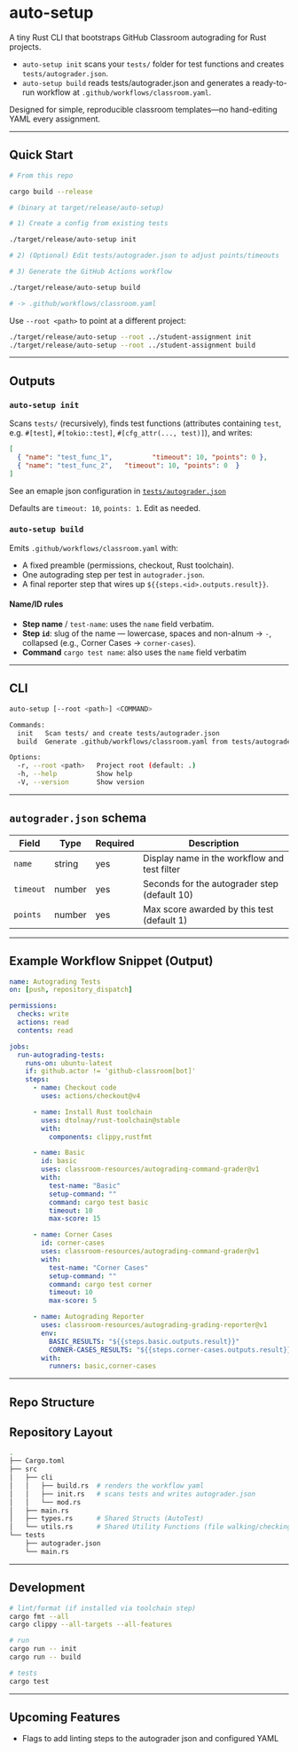 # auto-setup

A tiny Rust CLI that bootstraps GitHub Classroom autograding for Rust projects.

- `auto-setup init` scans your `tests/` folder for test functions and creates `tests/autograder.json`.
- `auto-setup build` reads tests/autograder.json and generates a ready-to-run workflow at `.github/workflows/classroom.yaml`.

Designed for simple, reproducible classroom templates—no hand-editing YAML every assignment.

---

## Quick Start

```bash
# From this repo

cargo build --release

# (binary at target/release/auto-setup)

# 1) Create a config from existing tests

./target/release/auto-setup init

# 2) (Optional) Edit tests/autograder.json to adjust points/timeouts

# 3) Generate the GitHub Actions workflow

./target/release/auto-setup build

# -> .github/workflows/classroom.yaml
```

Use `--root <path>` to point at a different project:

```bash
./target/release/auto-setup --root ../student-assignment init
./target/release/auto-setup --root ../student-assignment build
```

---

## Outputs

### `auto-setup init`

Scans `tests/` (recursively), finds test functions (attributes containing `test`, e.g. `#[test]`, `#[tokio::test]`, `#[cfg_attr(..., test)]`), and writes:

```json
[
  { "name": "test_func_1",          "timeout": 10, "points": 0 },
  { "name": "test_func_2",   "timeout": 10, "points": 0  }
]
```

See an emaple json configuration in [`tests/autograder.json`](./tests/autograder.json)

Defaults are `timeout: 10`, `points: 1`. Edit as needed.

### `auto-setup build`

Emits `.github/workflows/classroom.yaml` with:

- A fixed preamble (permissions, checkout, Rust toolchain).
- One autograding step per test in `autograder.json`.
- A final reporter step that wires up `${{steps.<id>.outputs.result}}`.

#### Name/ID rules

- **Step name** / `test-name`: uses the `name` field verbatim.
- **Step `id`**: slug of the name — lowercase, spaces and non-alnum → `-`, collapsed (e.g., Corner Cases → `corner-cases`).
- **Command** `cargo test name`: also uses the `name` field verbatim

---

## CLI

```bash
auto-setup [--root <path>] <COMMAND>

Commands:
  init   Scan tests/ and create tests/autograder.json
  build  Generate .github/workflows/classroom.yaml from tests/autograder.json

Options:
  -r, --root <path>   Project root (default: .)
  -h, --help          Show help
  -V, --version       Show version
```

---

## `autograder.json` schema

| Field     | Type   | Required | Description                                  |
| --------- | ------ | -------- | -------------------------------------------- |
| `name`    | string | yes      | Display name in the workflow and test filter |
| `timeout` | number | yes      | Seconds for the autograder step (default 10) |
| `points`  | number | yes      | Max score awarded by this test (default 1)   |

---

## Example Workflow Snippet (Output)

```yaml
name: Autograding Tests
on: [push, repository_dispatch]

permissions:
  checks: write
  actions: read
  contents: read

jobs:
  run-autograding-tests:
    runs-on: ubuntu-latest
    if: github.actor != 'github-classroom[bot]'
    steps:
      - name: Checkout code
        uses: actions/checkout@v4

      - name: Install Rust toolchain
        uses: dtolnay/rust-toolchain@stable
        with:
          components: clippy,rustfmt

      - name: Basic
        id: basic
        uses: classroom-resources/autograding-command-grader@v1
        with:
          test-name: "Basic"
          setup-command: ""
          command: cargo test basic
          timeout: 10
          max-score: 15

      - name: Corner Cases
        id: corner-cases
        uses: classroom-resources/autograding-command-grader@v1
        with:
          test-name: "Corner Cases"
          setup-command: ""
          command: cargo test corner
          timeout: 10
          max-score: 5

      - name: Autograding Reporter
        uses: classroom-resources/autograding-grading-reporter@v1
        env:
          BASIC_RESULTS: "${{steps.basic.outputs.result}}"
          CORNER-CASES_RESULTS: "${{steps.corner-cases.outputs.result}}"
        with:
          runners: basic,corner-cases
```

---

## Repo Structure

## Repository Layout

```bash
.
├── Cargo.toml
├── src
│   ├── cli
│   │   ├── build.rs  # renders the workflow yaml
│   │   ├── init.rs   # scans tests and writes autograder.json
│   │   └── mod.rs    
│   ├── main.rs
│   ├── types.rs      # Shared Structs (AutoTest)
│   └── utils.rs      # Shared Utility Functions (file walking/checking)
└── tests
    ├── autograder.json
    └── main.rs
```

---

## Development

```bash
# lint/format (if installed via toolchain step)
cargo fmt --all
cargo clippy --all-targets --all-features

# run
cargo run -- init
cargo run -- build

# tests
cargo test
```

---

## Upcoming Features

- Flags to add linting steps to the autograder json and configured YAML
